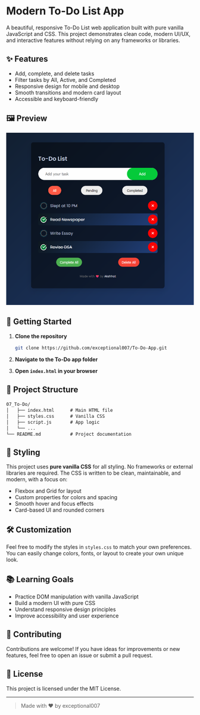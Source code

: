 # Modern To-Do List App

A beautiful, responsive To-Do List web application built with pure vanilla JavaScript and CSS. This project demonstrates clean code, modern UI/UX, and interactive features without relying on any frameworks or libraries.

## ✨ Features

- Add, complete, and delete tasks
- Filter tasks by All, Active, and Completed
- Responsive design for mobile and desktop
- Smooth transitions and modern card layout
- Accessible and keyboard-friendly

## 🖼️ Preview

![To-Do List Preview](./image.png)

## 🚀 Getting Started

1. **Clone the repository**
   ```sh
   git clone https://github.com/exceptional007/To-Do-App.git
   ```
2. **Navigate to the To-Do app folder**
   
3. **Open `index.html` in your browser**

## 📁 Project Structure

```
07_To-Do/
│   ├── index.html      # Main HTML file
│   ├── styles.css      # Vanilla CSS
│   ├── script.js       # App logic
│   └── ...
└── README.md           # Project documentation
```

## 🎨 Styling

This project uses **pure vanilla CSS** for all styling. No frameworks or external libraries are required. The CSS is written to be clean, maintainable, and modern, with a focus on:

- Flexbox and Grid for layout
- Custom properties for colors and spacing
- Smooth hover and focus effects
- Card-based UI and rounded corners

## 🛠️ Customization

Feel free to modify the styles in `styles.css` to match your own preferences. You can easily change colors, fonts, or layout to create your own unique look.

## 📚 Learning Goals

- Practice DOM manipulation with vanilla JavaScript
- Build a modern UI with pure CSS
- Understand responsive design principles
- Improve accessibility and user experience

## 🤝 Contributing

Contributions are welcome! If you have ideas for improvements or new features, feel free to open an issue or submit a pull request.

## 📄 License

This project is licensed under the MIT License.

---

> Made with ❤️ by exceptional007
